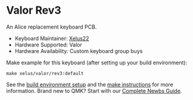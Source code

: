 # Valor Rev3

An Alice replacement keyboard PCB.

* Keyboard Maintainer: [Xelus22](https://github.com/Xelus22)
* Hardware Supported: Valor
* Hardware Availability: Custom keyboard group buys

Make example for this keyboard (after setting up your build environment):

    make xelus/valor/rev3:default

See the [build environment setup](https://docs.qmk.fm/#/getting_started_build_tools) and the [make instructions](https://docs.qmk.fm/#/getting_started_make_guide) for more information. Brand new to QMK? Start with our [Complete Newbs Guide](https://docs.qmk.fm/#/newbs).
